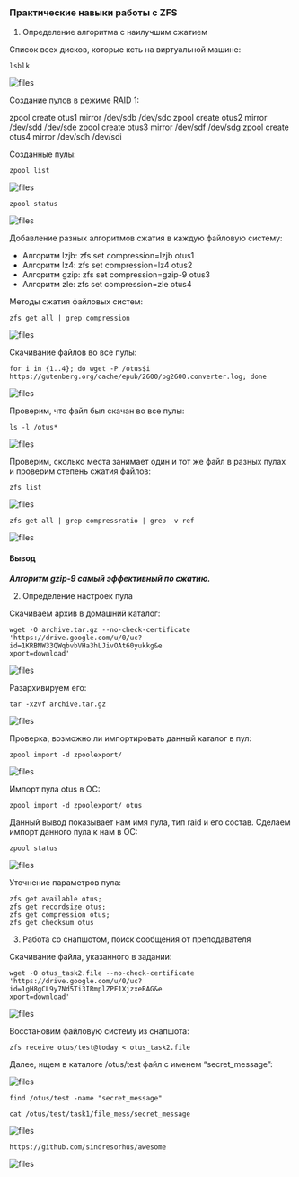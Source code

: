 ### Практические навыки работы с ZFS ###

1. Определение алгоритма с наилучшим сжатием

Список всех дисков, которые ксть на виртуальной машине:

```
lsblk
```

![files](img/1.png)

Создание пулов в режиме RAID 1:

zpool create otus1 mirror /dev/sdb /dev/sdc
zpool create otus2 mirror /dev/sdd /dev/sde
zpool create otus3 mirror /dev/sdf /dev/sdg
zpool create otus4 mirror /dev/sdh /dev/sdi


Созданные пулы:

```
zpool list
```

![files](img/2.png)


```
zpool status
```

![files](img/3.png)

Добавление разных алгоритмов сжатия в каждую файловую систему:
- Алгоритм lzjb: zfs set compression=lzjb otus1
- Алгоритм lz4: zfs set compression=lz4 otus2
- Алгоритм gzip: zfs set compression=gzip-9 otus3
- Алгоритм zle: zfs set compression=zle otus4

Методы сжатия файловых систем:
```
zfs get all | grep compression
```

![files](img/4.png)

Скачивание файлов во все пулы:

```
for i in {1..4}; do wget -P /otus$i https://gutenberg.org/cache/epub/2600/pg2600.converter.log; done
```
![files](img/5.png)

Проверим, что файл был скачан во все пулы:
```
ls -l /otus*
```
![files](img/6.png)

Проверим, сколько места занимает один и тот же файл в разных пулах и
проверим степень сжатия файлов:

```
zfs list
```

![files](img/7.png)

```
zfs get all | grep compressratio | grep -v ref
```
![files](img/8.png)

#### Вывод

***Алгоритм gzip-9 самый эффективный по сжатию.***

2. Определение настроек пула

Скачиваем архив в домашний каталог:

```
wget -O archive.tar.gz --no-check-certificate 'https://drive.google.com/u/0/uc?id=1KRBNW33QWqbvbVHa3hLJivOAt60yukkg&e
xport=download'
```
![files](img/9.png)

Разархивируем его:
```
tar -xzvf archive.tar.gz
```
![files](img/10.png)

Проверка, возможно ли импортировать данный каталог в пул:
```
zpool import -d zpoolexport/
```

![files](img/11.png)

Импорт пула otus в ОС:

```
zpool import -d zpoolexport/ otus
```

Данный вывод показывает нам имя пула, тип raid и его состав. Сделаем импорт данного пула к нам в ОС:
```
zpool status
```
![files](img/12.png)


Уточнение параметров пула:
```
zfs get available otus;
zfs get recordsize otus;
zfs get compression otus;
zfs get checksum otus
```

3. Работа со снапшотом, поиск сообщения от преподавателя

Скачивание файла, указанного в задании:
```
wget -O otus_task2.file --no-check-certificate 'https://drive.google.com/u/0/uc?id=1gH8gCL9y7Nd5Ti3IRmplZPF1XjzxeRAG&e
xport=download'
```
![files](img/13.png)

Восстановим файловую систему из снапшота: 
```
zfs receive otus/test@today < otus_task2.file
```

Далее, ищем в каталоге /otus/test файл с именем “secret_message”:

![files](img/14.png)

```
find /otus/test -name "secret_message"
```

```
cat /otus/test/task1/file_mess/secret_message
```
![files](img/15.png)

```
https://github.com/sindresorhus/awesome
```

![files](img/16.png)



